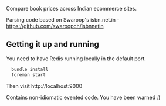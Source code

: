 Compare book prices across Indian ecommerce sites.

Parsing code based on Swaroop's isbn.net.in - https://github.com/swaroopch/isbnnetin

Getting it up and running
------
You need to have Redis running locally in the default port.

```ruby
  bundle install
  foreman start
```

Then visit http://localhost:9000

Contains non-idiomatic evented code. You have been warned :)
